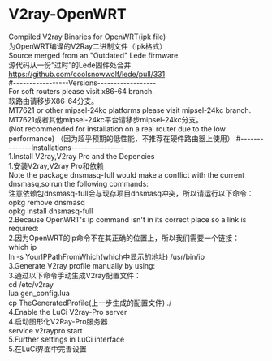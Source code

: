 # V2ray-OpenWRT  
Compiled V2ray Binaries for OpenWRT(ipk file)  
为OpenWRT编译的V2Ray二进制文件（ipk格式）  
Source merged from an "Outdated" Lede firmware  
源代码从一份“过时”的Lede固件处合并  
https://github.com/coolsnowwolf/lede/pull/331  
#-----------------Versions------------------  
For soft routers please visit x86-64 branch.  
软路由请移步X86-64分支。  
MT7621 or other mipsel-24kc platforms please visit mipsel-24kc branch.  
MT7621或者其他mipsel-24kc平台请移步mipsel-24kc分支。  
(Not recommended for installation on a real router due to the low performance)
（因为超乎预期的低性能，不推荐在硬件路由器上使用）
#--------------Installations----------------  
1.Install V2ray,V2ray Pro and the Depencies  
1.安装V2ray,V2ray Pro和依赖  
Note the package dnsmasq-full would make a conflict with the current dnsmasq,so run the following commands:  
注意依赖包dnsmasq-full会与现存项目dnsmasq冲突，所以请运行以下命令：  
opkg remove dnsmasq  
opkg install dnsmasq-full  
2.Because OpenWRT's ip command isn't in its correct place so a link is required:  
2.因为OpenWRT的ip命令不在其正确的位置上，所以我们需要一个链接：  
which ip  
ln -s YourIPPathFromWhich(which中显示的地址) /usr/bin/ip  
3.Generate V2ray profile manually by using:  
3.通过以下命令手动生成V2ray配置文件：  
cd /etc/v2ray  
lua gen_config.lua  
cp TheGeneratedProfile(上一步生成的配置文件) ./  
4.Enable the LuCi V2ray-Pro server  
4.启动图形化V2Ray-Pro服务器  
service v2raypro start  
5.Further settings in LuCi interface  
5.在LuCi界面中完善设置  
